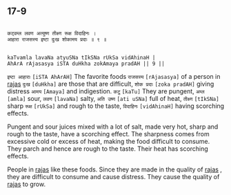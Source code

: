 ## 17-9


```shloka-sa

कट्वम्ल लवण अत्युष्ण तीक्ष्ण रूक्ष विदाहिनः ।
आहारा राजसस्य इष्टा दुःख शोकामय प्रदाः ॥ ९ ॥

```
```shloka-sa-hk

kaTvamla lavaNa atyuSNa tIkSNa rUkSa vidAhinaH |
AhArA rAjasasya iSTA duHkha zokAmaya pradAH || 9 ||

```
`इष्टा आहाराः` `[iSTA AhArAH]` The favorite foods `राजसस्य` `[rAjasasya]` of a person in 
[rajas](rajas) `दुःख` `[duHkha]` are those that are difficult, `शोक प्रदाः` `[zoka pradAH]` giving distress `आमय` `[Amaya]` and indigestion. `कटु` `[kaTu]` They are pungent, `अम्ल` `[amla]` sour, `लवण` `[lavaNa]` salty, `अति उष्ण` `[ati uSNa]` full of heat, `तीक्ष्ण` `[tIkSNa]` sharp `रूक्ष` `[rUkSa]` and rough to the taste, `विदाहिनः` `[vidAhinaH]` having scorching effects.

Pungent and sour juices mixed with a lot of salt, made very hot, sharp and rough to the taste, have a scorching effect. The sharpness comes from excessive cold or excess of heat, making the food difficult to consume. They parch and hence are rough to the taste. Their heat has scorching effects. 

People in 
[rajas](rajas)
 like these foods. Since they are made in the quality of 
[rajas](rajas)
, they are difficult to consume and cause distress. They cause the quality of 
[rajas](rajas)
 to grow.


